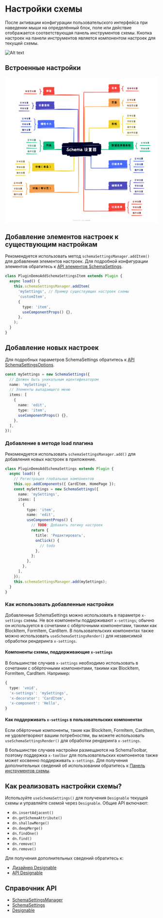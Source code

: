 # Настройки схемы

После активации конфигурации пользовательского интерфейса при наведении мыши на определённый блок, поле или действие отображается соответствующая панель инструментов схемы. Кнопка настроек на панели инструментов является компонентом настроек для текущей схемы.

![Alt text](https://static-docs.nocobase.com/3f37519ddd9ba1a99f1fdbfe32b4a454.png)

## Встроенные настройки

<img src="./image-4.png" />

## Добавление элементов настроек к существующим настройкам

Рекомендуется использовать метод `schemaSettingsManager.addItem()` для добавления элементов настроек. Для подробной конфигурации элементов обратитесь к [API элементов SchemaSettings](#).

```ts
class PluginDemoAddSchemaSettingsItem extends Plugin {
  async load() {
    this.schemaSettingsManager.addItem(
      'mySettings', // Пример существующих настроек схемы
      'customItem',
      {
        type: 'item',
        useComponentProps() {},
      },
    );
  }
}
```

<code src="./demos/schema-settings-manager-add-item/index.tsx"></code>

## Добавление новых настроек

Для подробных параметров SchemaSettings обратитесь к [API SchemaSettingsOptions](https://client.docs-cn.nocobase.com/core/ui-schema/schema-settings#new-schemasettingsoptions).

```ts
const mySettings = new SchemaSettings({
  // Должен быть уникальным идентификатором
  name: 'mySettings',
  // Элементы выпадающего меню
  items: [
    {
      name: 'edit',
      type: 'item',
      useComponentProps() {},
    },
  ],
});
```

### Добавление в методе load плагина

Рекомендуется использовать `schemaSettingsManager.add()` для добавления новых настроек в приложение.

```ts
class PluginDemoAddSchemaSettings extends Plugin {
  async load() {
    // Регистрация глобальных компонентов
    this.app.addComponents({ CardItem, HomePage });
    const mySettings = new SchemaSettings({
      name: 'mySettings',
      items: [
        {
          type: 'item',
          name: 'edit',
          useComponentProps() {
            // TODO: Добавить логику настроек
            return {
              title: 'Редактировать',
              onClick() {
                // todo
              },
            };
          },
        },
      ],
    });
    this.schemaSettingsManager.add(mySettings);
  }
}
```

### Как использовать добавленные настройки

Добавленные SchemaSettings можно использовать в параметре `x-settings` схемы. Не все компоненты поддерживают `x-settings`; обычно он используется в сочетании с обёрточными компонентами, такими как BlockItem, FormItem, CardItem. В пользовательских компонентах также можно использовать `useSchemaSettingsRender()` для независимой обработки рендеринга `x-settings`.

#### Компоненты схемы, поддерживающие `x-settings`

В большинстве случаев `x-settings` необходимо использовать в сочетании с обёрточными компонентами, такими как BlockItem, FormItem, CardItem. Например:

```ts
{
  type: 'void',
  'x-settings': 'mySettings',
  'x-decorator': 'CardItem',
  'x-component': 'Hello',
}
```

<code src="./demos/schema-settings-manager-add/index.tsx"></code>

#### Как поддерживать `x-settings` в пользовательских компонентах

Если обёрточные компоненты, такие как BlockItem, FormItem, CardItem, не удовлетворяют вашим потребностям, вы можете использовать `useSchemaSettingsRender()` для обработки рендеринга `x-settings`.

<code src="./demos/use-schema-settings-render/index.tsx"></code>

В большинстве случаев настройки размещаются на SchemaToolbar, поэтому поддержка `x-toolbar` для пользовательских компонентов также может косвенно поддерживать `x-settings`. Для получения дополнительных сведений об использовании обратитесь к [Панель инструментов схемы](/development/client/ui-schema/toolbar).

<code src="./demos/schema-toolbar-basic/button.tsx"></code>

## Как реализовать настройки схемы?

Используйте `useSchemaSettings()` для получения `Designable` текущей схемы и управляйте схемой через `Designable`. Общие API включают:

- `dn.insertAdjacent()`
- `dn.getSchemaAttribute()`
- `dn.shallowMerge()`
- `dn.deepMerge()`
- `dn.findOne()`
- `dn.find()`
- `dn.remove()`
- `dn.remove()`

Для получения дополнительных сведений обратитесь к:

- [Дизайнер Designable](/development/client/ui-schema/designable)
- [API Designable](https://client.docs-cn.nocobase.com/core/ui-schema/designable)

<code src="./demos/schema-settings-basic/index.tsx"></code>

## Справочник API

- [SchemaSettingsManager](https://client.docs-cn.nocobase.com/core/ui-schema/schema-settings-manager)
- [SchemaSettings](https://client.docs-cn.nocobase.com/core/ui-schema/schema-settings)
- [Designable](https://client.docs-cn.nocobase.com/core/ui-schema/designable)
